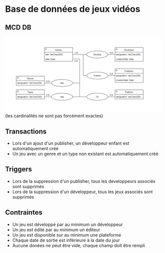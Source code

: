 # Base de données de jeux vidéos
## MCD DB
![img.png](img.png)
(les cardinalités ne sont pas forcément exactes)
## Transactions
- Lors d'un ajout d'un publisher, un développeur enfant est automatiquement créé
- Un jeu avec un genre et un type non existant est automatiquement créé
## Triggers
- Lors de la suppression d'un publisher, tous les developpeurs associés sont supprimés
- Lors de la suppression d'un développeur, tous les jeux associés sont supprimés
## Contraintes
- Un jeu est développé par au minimum un développeur
- Un jeu est édité par au minimum un éditeur
- Un jeu est disponible sur au minimum une plateforme
- Chaque date de sortie est inférieure à la date du jour
- Aucune donées ne peut être vide, chaque champ doit être rempli